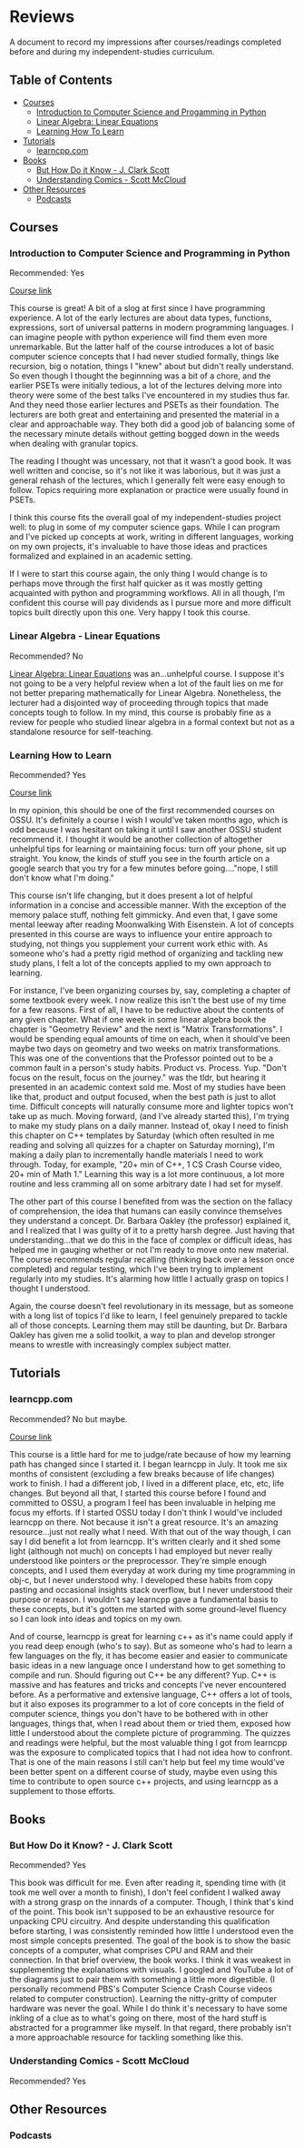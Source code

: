 # Reviews

A document to record my impressions after courses/readings completed before and during my independent-studies curriculum.

## Table of Contents

- [Courses](#courses)
  - [Introduction to Computer Science and Progamming in Python](#introduction-to-computer-science-and-programming-in-python)
  - [Linear Algebra: Linear Equations](#linear-algebra---linear-equations)
  - [Learning How To Learn](#learning-how-to-learn)
- [Tutorials](#tutorials)
  - [learncpp.com](#learncpp.com)
- [Books](#books)
  - [But How Do it Know - J. Clark Scott](#but-how-do-it-know?---j.-clark-scott)
  - [Understanding Comics - Scott McCloud](#understanding-comics---scott-mccloud)
- [Other Resources](#other-resources)
  - [Podcasts](#podcasts)

## Courses

### Introduction to Computer Science and Programming in Python

Recommended: Yes

[Course link](https://ocw.mit.edu/courses/electrical-engineering-and-computer-science/6-0001-introduction-to-computer-science-and-programming-in-python-fall-2016/)

This course is great! A bit of a slog at first since I have programming experience. A lot of the early lectures are about data types, functions, expressions, sort of universal patterns in modern programming languages. I can imagine people with python experience will find them even more unremarkable. But the latter half of the course introduces a lot of basic computer science concepts that I had never studied formally, things like recursion, big o notation, things I "knew" about but didn't really understand. So even though I thought the beginnning was a bit of a chore, and the earlier PSETs were initially tedious, a lot of the lectures delving more into theory were some of the best talks I've encountered in my studies thus far. And they need those earlier lectures and PSETs as their foundation. The lecturers are both great and entertaining and presented the material in a clear and approachable way. They both did a good job of balancing some of the necessary minute details without getting bogged down in the weeds when dealing with granular topics.

The reading I thought was uncessary, not that it wasn't a good book. It was well written and concise, so it's not like it was laborious, but it was just a general rehash of the lectures, which I generally felt were easy enough to follow. Topics requiring more explanation or practice were usually found in PSETs.

I think this course fits the overall goal of my independent-studies project well: to plug in some of my computer science gaps. While I can program and I've picked up concepts at work, writing in different languages, working on my own projects, it's invaluable to have those ideas and practices formalized and explained in an academic setting. 

If I were to start this course again, the only thing I would change is to perhaps move through the first half quicker as it was mostly getting acquainted with python and programming workflows. All in all though, I'm confident this course will pay dividends as I pursue more and more difficult topics built directly upon this one. Very happy I took this course.

### Linear Algebra - Linear Equations

Recommended? No

[Linear Algebra: Linear Equations](https://www.edx.org/course/linear-equations-part-1) was an...unhelpful course. I suppose it's not going to be a very helpful review when a lot of the fault lies on me for not better preparing mathematically for Linear Algebra. Nonetheless, the lecturer had a disjointed way of proceeding through topics that made concepts tough to follow. In my mind, this course is probably fine as a review for people who studied linear algebra in a formal context but not as a standalone resource for self-teaching.

### Learning How to Learn

Recommended? Yes

[Course link](https://www.coursera.org/learn/learning-how-to-learn)

In my opinion, this should be one of the first recommended courses on OSSU. It's definitely a course I wish I would've taken months ago, which is odd because I was hesitant on taking it until I saw another OSSU student recommend it. I thought it would be another collection of altogether unhelpful tips for learning or maintaining focus: turn off your phone, sit up straight. You know, the kinds of stuff you see in the fourth article on a google search that you try for a few minutes before going...."nope, I still don't know what I'm doing."

This course isn't life changing, but it does present a lot of helpful information in a concise and accessible manner. With the exception of the memory palace stuff, nothing felt gimmicky. And even that, I gave some mental leeway after reading Moonwalking With Eisenstein. A lot of concepts presented in this course are ways to influence your entire approach to studying, not things you supplement your current work ethic with. As someone who's had a pretty rigid method of organizing and tackling new study plans, I felt a lot of the concepts applied to my own approach to learning.

For instance, I've been organizing courses by, say, completing a chapter of some textbook every week. I now realize this isn't the best use of my time for a few reasons. First of all, I have to be reductive about the contents of any given chapter. What if one week in some linear algebra book the chapter is "Geometry Review" and the next is "Matrix Transformations". I would be spending equal amounts of time on each, when it should've been maybe two days on geometry and two weeks on matrix transformations. This was one of the conventions that the Professor pointed out to be a common fault in a person's study habits. Product vs. Process. Yup. "Don't focus on the result, focus on the journey." was the tldr, but hearing it presented in an academic context sold me. Most of my studies have been like that, product and output focused, when the best path is just to allot time. Difficult concepts will naturally consume more and lighter topics won't take up as much. Moving forward, (and I've already started this), I'm trying to make my study plans on a daily manner. Instead of, okay I need to finish this chapter on C++ templates by Saturday (which often resulted in me reading and solving all quizzes for a chapter on Saturday morning), I'm making a daily plan to incrementally handle materials I need to work through. Today, for example, "20+ min of C++, 1 CS Crash Course video, 20+ min of Math 1." Learning this way is a lot more continuous, a lot more routine and less cramming all on some arbitrary date I had set for myself.

The other part of this course I benefited from was the section on the fallacy of comprehension, the idea that humans can easily convince themselves they understand a concept. Dr. Barbara Oakley (the professor) explained it, and I realized that I was guilty of it to a pretty harsh degree. Just having that understanding...that we do this in the face of complex or difficult ideas, has helped me in gauging whether or not I'm ready to move onto new material. The course recommends regular recalling (thinking back over a lesson once completed) and regular testing, which I've been trying to implement regularly into my studies. It's alarming how little I actually grasp on topics I thought I understood.

Again, the course doesn't feel revolutionary in its message, but as someone with a long list of topics I'd like to learn, I feel genuinely prepared to tackle all of those concepts. Learning them may still be daunting, but Dr. Barbara Oakley has given me a solid toolkit, a way to plan and develop stronger means to wrestle with increasingly complex subject matter.

## Tutorials

### learncpp.com

Recommended? No but maybe.

[Course link](https://www.learncpp.com/)

This course is a little hard for me to judge/rate because of how my learning path has changed since I started it. I began learncpp in July. It took me six months of consistent (excluding a few breaks because of life changes) work to finish. I had a different job, I lived in a different place, etc, etc, life changes. But beyond all that, I started this course before I found and committed to OSSU, a program I feel has been invaluable in helping me focus my efforts. If I started OSSU today I don't think I would've included learncpp on there. Not because it isn't a great resource. It's an amazing resource...just not really what I need. With that out of the way though, I can say I did benefit a lot from learncpp. It's written clearly and it shed some light (although not much) on concepts I had employed  but never really understood like pointers or the preprocessor. They're simple enough concepts, and I used them everyday at work during my time programming in obj-c, but I never understood why. I developed these habits from copy pasting and occasional insights stack overflow, but I never understood their purpose or reason. I wouldn't say learncpp gave a fundamental basis to these concepts, but it's gotten me started with some ground-level fluency so I can look into ideas and topics on my own.

And of course, learncpp is great for learning c++ as it's name could apply if you read deep enough (who's to say). But as someone who's had to learn a few languages on the fly, it has become easier and easier to communicate basic ideas in a new language once I understand how to get something to compile and run. Should figuring out C++ be any different? Yup. C++ is massive and has features and tricks and concepts I've never encountered before. As a performative and extensive language, C++ offers a lot of tools, but it also exposes its programmer to a lot of core concepts in the field of computer science, things you don't have to be bothered with in other languages, things that, when I read about them or tried them, exposed how little I understood about the complete picture of programming. The quizzes and readings were helpful, but the most valuable thing I got from learncpp was the exposure to complicated topics that I had not idea how to confront. That is one of the main reasons I still can't help but feel my time would've been better spent on a different course of study, maybe even using this time to contribute to open source c++ projects, and using learncpp as a supplement to those efforts.

## Books

### But How Do it Know? - J. Clark Scott

Recommended? Yes

This book was difficult for me. Even after reading it, spending time with (it took me well over a month to finish), I don't feel confident I walked away with a strong grasp on the innards of a computer. Though, I think that's kind of the point. This book isn't supposed to be an exhaustive resource for unpacking CPU circuitry. And despite understanding this qualification before starting, I was consistently reminded how little I understood even the most simple concepts presented. The goal of the book is to show the basic concepts of a computer, what comprises CPU and RAM and their connection. In that brief overview, the book works. I think it was weakest in supplementing the explanations with visuals. I googled and YouTube a lot of the diagrams just to pair them with something a little more digestible. (I personally recommend PBS's Computer Science Crash Course videos related to computer construction). Learning the nitty-gritty of computer hardware was never the goal. While I do think it's necessary to have some inkling of a clue as to what's going on there, most of the hard stuff is abstracted for a programmer like myself. In that regard, there probably isn't a more approachable resource for tackling something like this.

### Understanding Comics - Scott McCloud

Recommended? Yes

## Other Resources

### Podcasts
